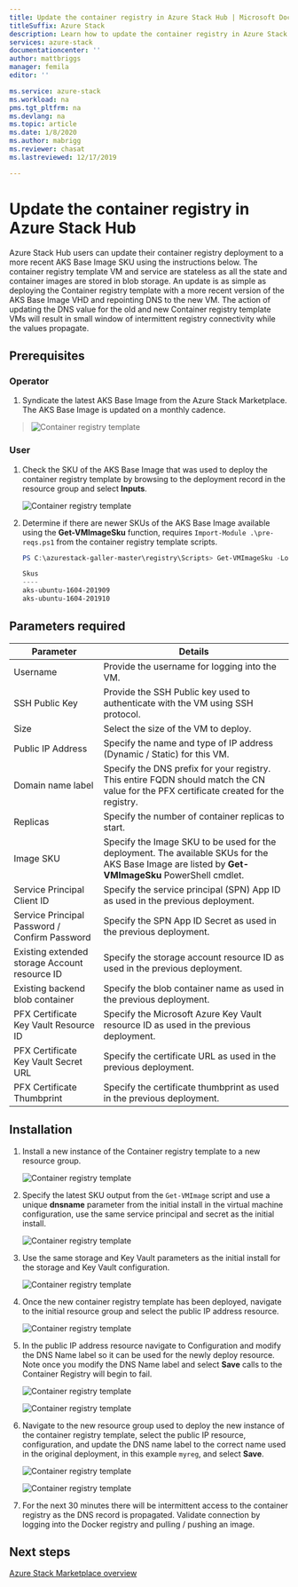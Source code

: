```yaml
---
title: Update the container registry in Azure Stack Hub | Microsoft Docs
titleSuffix: Azure Stack
description: Learn how to update the container registry in Azure Stack Hub.
services: azure-stack
documentationcenter: ''
author: mattbriggs
manager: femila
editor: ''

ms.service: azure-stack
ms.workload: na
pms.tgt_pltfrm: na
ms.devlang: na
ms.topic: article
ms.date: 1/8/2020
ms.author: mabrigg
ms.reviewer: chasat
ms.lastreviewed: 12/17/2019

---
```


# Update the container registry in Azure Stack Hub

Azure Stack Hub users can update their container registry deployment to a more recent AKS Base Image SKU using the instructions below. The container registry template VM and service are stateless as all the state and container images are stored in blob storage. An update is as simple as deploying the Container registry template with a more recent version of the AKS Base Image VHD and repointing DNS to the new VM. The action of updating the DNS value for the old and new Container registry template VMs will result in small window of intermittent registry connectivity while the values propagate.

## Prerequisites

### Operator

1.  Syndicate the latest AKS Base Image from the Azure Stack Marketplace. The AKS Base Image is updated on a monthly cadence.

> ![Container registry template](./media/container-registry-template-updating-tzl/image1.png)

### User

1.  Check the SKU of the AKS Base Image that was used to deploy the container registry template by browsing to the deployment record in the resource group and select **Inputs**.

    ![Container registry template](./media/container-registry-template-updating-tzl/image2.png)

2.  Determine if there are newer SKUs of the AKS Base Image available using the **Get-VMImageSku** function, requires `Import-Module .\pre-reqs.ps1` from the container registry template scripts.

    ```powershell  
    PS C:\azurestack-galler-master\registry\Scripts> Get-VMImageSku -Location Shanghai
    
    Skus                  
    ----                  
    aks-ubuntu-1604-201909
    aks-ubuntu-1604-201910 
    ```

## Parameters required

| Parameter | Details |
| --- | --- |
| Username | Provide the username for logging into the VM. |
| SSH Public Key | Provide the SSH Public key used to authenticate with the VM using SSH protocol. |
| Size | Select the size of the VM to deploy. |
| Public IP Address | Specify the name and type of IP address (Dynamic / Static) for this VM. |
| Domain name label | Specify the DNS prefix for your registry. This entire FQDN should match the CN value for the PFX certificate created for the registry. |
| Replicas | Specify the number of container replicas to start. |
| Image SKU | Specify the Image SKU to be used for the deployment. The available SKUs for the AKS Base Image are listed by **Get-VMImageSku** PowerShell cmdlet. |
| Service Principal Client ID | Specify the service principal (SPN) App ID as used in the previous deployment. |
| Service Principal Password / Confirm Password | Specify the SPN App ID Secret as used in the previous deployment. |
| Existing extended storage Account resource ID | Specify the storage account resource ID as used in the previous deployment. |
| Existing backend blob container | Specify the blob container name as used in the previous deployment. |
| PFX Certificate Key Vault Resource ID | Specify the Microsoft Azure Key Vault resource ID as used in the previous deployment. |
| PFX Certificate Key Vault Secret URL | Specify the certificate URL as used in the previous deployment. |
| PFX Certificate Thumbprint | Specify the certificate thumbprint as used in the previous deployment. |

## Installation

1.  Install a new instance of the Container registry template to a new resource group.

    ![Container registry template](./media/container-registry-template-updating-tzl/image3.png)

2.  Specify the latest SKU output from the `Get-VMImage` script and use a unique **dnsname** parameter from the initial install in the virtual machine configuration, use the same service principal and secret as the initial install.

    ![Container registry template](./media/container-registry-template-updating-tzl/image4.png)

3.  Use the same storage and Key Vault parameters as the initial install for the storage and Key Vault configuration.

    ![Container registry template](./media/container-registry-template-updating-tzl/image5.png)

1.  Once the new container registry template has been deployed, navigate to the initial resource group and select the public IP address resource.

    ![Container registry template](./media/container-registry-template-updating-tzl/image6.png)

1.  In the public IP address resource navigate to Configuration and modify the DNS Name label so it can be used for the newly deploy resource. Note once you modify the DNS Name label and select **Save** calls to the Container Registry will begin to fail.

    ![Container registry template](./media/container-registry-template-updating-tzl/image7.png)
    
    ![Container registry template](./media/container-registry-template-updating-tzl/image8.png)

2.  Navigate to the new resource group used to deploy the new instance of the container registry template, select the public IP resource, configuration, and update the DNS name label to the correct name used in the original deployment, in this example `myreg`, and select **Save**.

    ![Container registry template](./media/container-registry-template-updating-tzl/image9.png)
    
    ![Container registry template](./media/container-registry-template-updating-tzl/image10.png)

3.  For the next 30 minutes there will be intermittent access to the container registry as the DNS record is propagated. Validate connection by logging into the Docker registry and pulling / pushing an image.

## Next steps

[Azure Stack Marketplace overview](../..operator/azure-stack-marketplace.md)
